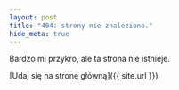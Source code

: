 ```yaml
---
layout: post
title: "404: strony nie znaleziono."
hide_meta: true
---
```

Bardzo mi przykro, ale ta strona nie istnieje.

[Udaj się na stronę główną]({{ site.url }})
